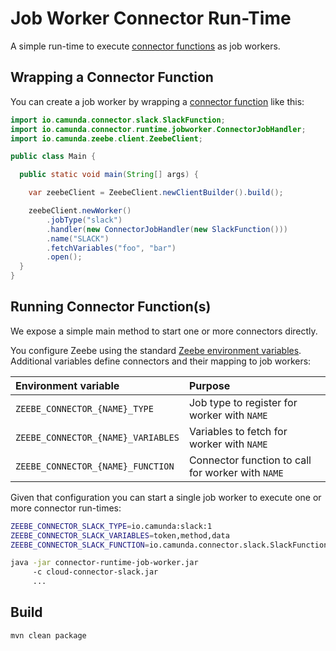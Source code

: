 # Job Worker Connector Run-Time

A simple run-time to execute [connector functions](../core) as job workers.

## Wrapping a Connector Function

You can create a job worker by wrapping a [connector function](../core) like this:

```java
import io.camunda.connector.slack.SlackFunction;
import io.camunda.connector.runtime.jobworker.ConnectorJobHandler;
import io.camunda.zeebe.client.ZeebeClient;

public class Main {

  public static void main(String[] args) {

    var zeebeClient = ZeebeClient.newClientBuilder().build();

    zeebeClient.newWorker()
        .jobType("slack")
        .handler(new ConnectorJobHandler(new SlackFunction()))
        .name("SLACK")
        .fetchVariables("foo", "bar")
        .open();
  }
}
```

## Running Connector Function(s)

We expose a simple main method to start one or more connectors directly.

You configure Zeebe using the standard [Zeebe environment variables](https://docs.camunda.io/docs/apis-clients/java-client/#bootstrapping).
Additional variables define connectors and their mapping to job workers:

| Environment variable | Purpose |
| :--- | :--- |
| `ZEEBE_CONNECTOR_{NAME}_TYPE` | Job type to register for worker with `NAME` |
| `ZEEBE_CONNECTOR_{NAME}_VARIABLES` | Variables to fetch for worker with `NAME` |
| `ZEEBE_CONNECTOR_{NAME}_FUNCTION` | Connector function to call for worker with `NAME` |

Given that configuration you can start a single job worker to execute one or more connector run-times:

```bash
ZEEBE_CONNECTOR_SLACK_TYPE=io.camunda:slack:1
ZEEBE_CONNECTOR_SLACK_VARIABLES=token,method,data
ZEEBE_CONNECTOR_SLACK_FUNCTION=io.camunda.connector.slack.SlackFunction

java -jar connector-runtime-job-worker.jar
     -c cloud-connector-slack.jar
     ...
```

## Build

```bash
mvn clean package
```
